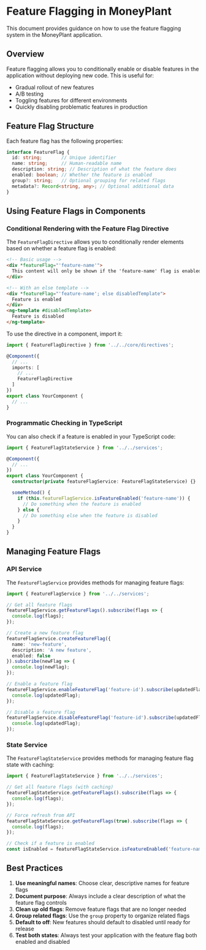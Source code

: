 # Feature Flagging in MoneyPlant

This document provides guidance on how to use the feature flagging system in the MoneyPlant application.

## Overview

Feature flagging allows you to conditionally enable or disable features in the application without deploying new code. This is useful for:

- Gradual rollout of new features
- A/B testing
- Toggling features for different environments
- Quickly disabling problematic features in production

## Feature Flag Structure

Each feature flag has the following properties:

```typescript
interface FeatureFlag {
  id: string;       // Unique identifier
  name: string;     // Human-readable name
  description: string; // Description of what the feature does
  enabled: boolean; // Whether the feature is enabled
  group?: string;   // Optional grouping for related flags
  metadata?: Record<string, any>; // Optional additional data
}
```

## Using Feature Flags in Components

### Conditional Rendering with the Feature Flag Directive

The `FeatureFlagDirective` allows you to conditionally render elements based on whether a feature flag is enabled:

```html
<!-- Basic usage -->
<div *featureFlag="'feature-name'">
  This content will only be shown if the 'feature-name' flag is enabled
</div>

<!-- With an else template -->
<div *featureFlag="'feature-name'; else disabledTemplate">
  Feature is enabled
</div>
<ng-template #disabledTemplate>
  Feature is disabled
</ng-template>
```

To use the directive in a component, import it:

```typescript
import { FeatureFlagDirective } from '../../core/directives';

@Component({
  // ...
  imports: [
    // ...
    FeatureFlagDirective
  ]
})
export class YourComponent {
  // ...
}
```

### Programmatic Checking in TypeScript

You can also check if a feature is enabled in your TypeScript code:

```typescript
import { FeatureFlagStateService } from '../../services';

@Component({
  // ...
})
export class YourComponent {
  constructor(private featureFlagService: FeatureFlagStateService) {}

  someMethod() {
    if (this.featureFlagService.isFeatureEnabled('feature-name')) {
      // Do something when the feature is enabled
    } else {
      // Do something else when the feature is disabled
    }
  }
}
```

## Managing Feature Flags

### API Service

The `FeatureFlagService` provides methods for managing feature flags:

```typescript
import { FeatureFlagService } from '../../services';

// Get all feature flags
featureFlagService.getFeatureFlags().subscribe(flags => {
  console.log(flags);
});

// Create a new feature flag
featureFlagService.createFeatureFlag({
  name: 'new-feature',
  description: 'A new feature',
  enabled: false
}).subscribe(newFlag => {
  console.log(newFlag);
});

// Enable a feature flag
featureFlagService.enableFeatureFlag('feature-id').subscribe(updatedFlag => {
  console.log(updatedFlag);
});

// Disable a feature flag
featureFlagService.disableFeatureFlag('feature-id').subscribe(updatedFlag => {
  console.log(updatedFlag);
});
```

### State Service

The `FeatureFlagStateService` provides methods for managing feature flag state with caching:

```typescript
import { FeatureFlagStateService } from '../../services';

// Get all feature flags (with caching)
featureFlagStateService.getFeatureFlags().subscribe(flags => {
  console.log(flags);
});

// Force refresh from API
featureFlagStateService.getFeatureFlags(true).subscribe(flags => {
  console.log(flags);
});

// Check if a feature is enabled
const isEnabled = featureFlagStateService.isFeatureEnabled('feature-name');
```

## Best Practices

1. **Use meaningful names**: Choose clear, descriptive names for feature flags
2. **Document purpose**: Always include a clear description of what the feature flag controls
3. **Clean up old flags**: Remove feature flags that are no longer needed
4. **Group related flags**: Use the `group` property to organize related flags
5. **Default to off**: New features should default to disabled until ready for release
6. **Test both states**: Always test your application with the feature flag both enabled and disabled